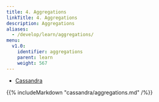 ```yaml
---
title: 4. Aggregations
linkTitle: 4. Aggregations
description: Aggregations
aliases:
  - /develop/learn/aggregations/
menu:
  v1.0:
    identifier: aggregations
    parent: learn
    weight: 567
---
```


<ul class="nav nav-tabs nav-tabs-yb">
  <li>
    <a href="#cassandra" class="nav-link active" id="cassandra-tab" data-toggle="tab" role="tab" aria-controls="cassandra" aria-selected="true">
      <i class="icon-cassandra" aria-hidden="true"></i>
      Cassandra
    </a>
  </li>
</ul>

<div class="tab-content">
  <div id="cassandra" class="tab-pane fade show active" role="tabpanel" aria-labelledby="cassandra-tab">
    {{% includeMarkdown "cassandra/aggregations.md" /%}}
  </div>
</div>
